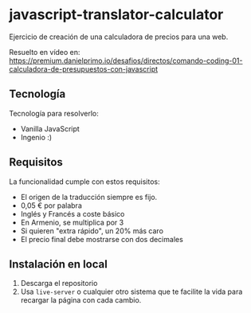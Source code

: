 # javascript-translator-calculator

Ejercicio de creación de una calculadora de precios para una web.

Resuelto en vídeo en:
https://premium.danielprimo.io/desafios/directos/comando-coding-01-calculadora-de-presupuestos-con-javascript

## Tecnología

Tecnología para resolverlo:
- Vanilla JavaScript
- Ingenio :)

## Requisitos

La funcionalidad cumple con estos requisitos:

- El origen de la traducción siempre es fijo.
- 0,05 € por palabra
- Inglés y Francés a coste básico
- En Armenio, se multiplica por 3
- Si quieren "extra rápido", un 20% más caro
- El precio final debe mostrarse con dos decimales

## Instalación en local

1. Descarga el repositorio
2. Usa `live-server` o cualquier otro sistema que te facilite la vida para recargar la página con cada cambio.